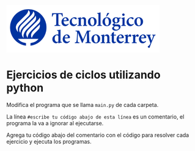 ![Tec de Monterrey](images/logotecmty.png)

# Ejercicios de ciclos utilizando python

Modifica el programa que se llama `main.py` de cada carpeta.

La línea `#escribe tu código abajo de esta línea` es un comentario, el programa la va a ignorar al ejecutarse.

Agrega tu código abajo del comentario con el código para resolver cada ejercicio y ejecuta los programas.
